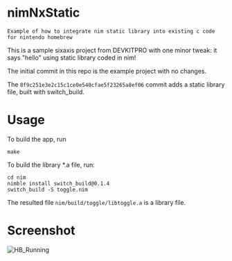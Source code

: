 nimNxStatic
===========

    Example of how to integrate nim static library into existing c code for nintendo homebrew

This is a sample sixaxis project from DEVKITPRO with one minor tweak:
it says "hello" using static library coded in nim!

The initial commit in this repo is the example project with no changes.

The `8f9c251e3e2c15c1ce0e540cfae5f23265a8ef06` commit adds a static library file,
built with switch_build.

# Usage

To build the app, run

```shell
make
```

To build the library *.a file, run:

```shell
cd nim
nimble install switch_build@0.1.4
switch_build -S toggle.nim
```

The resulted file `nim/build/toggle/libtoggle.a` is a library file.

Screenshot
==========

![HB_Running](https://user-images.githubusercontent.com/36101416/204620253-639a89f7-ecee-4560-aae3-70a5ee4427e5.jpg)
